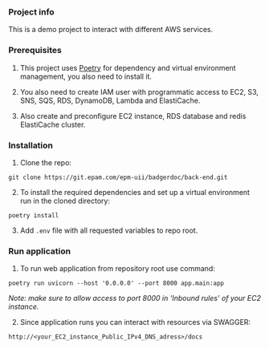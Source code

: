 ### Project info

This is a demo project to interact with different AWS services.

### Prerequisites

1) This project uses [Poetry](https://python-poetry.org/) for dependency and virtual environment management, you also need to install it.

2) You also need to create IAM user with programmatic access to EC2, S3, SNS, SQS, RDS, DynamoDB, Lambda and ElastiCache.

3) Also create and preconfigure EC2 instance, RDS database and redis ElastiCache cluster.

### Installation

1) Clone the repo:

`git clone https://git.epam.com/epm-uii/badgerdoc/back-end.git`

2) To install the required dependencies and set up a virtual environment run in the cloned directory:

`poetry install`

3) Add `.env` file with all requested variables to repo root.

### Run application

1) To run web application from repository root use command:

`poetry run uvicorn --host '0.0.0.0' --port 8000 app.main:app`

*Note: make sure to allow access to port 8000 in 'Inbound rules' of your EC2 instance.*

2) Since application runs you can interact with resources via SWAGGER:

`http://<your_EC2_instance_Public_IPv4_DNS_adress>/docs`